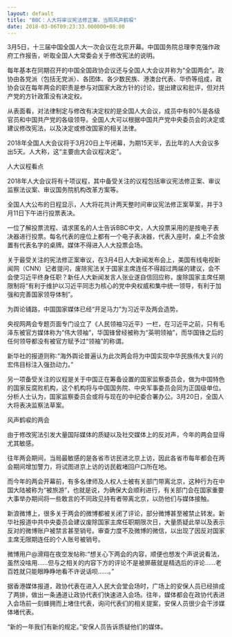 ```yaml
---
layout: default
title: "BBC：人大将审议宪法修正案，当局风声鹤唳"
date: 2018-03-06T09:23:33.000000+08:00
---
```


3月5日，十三届中国全国人大一次会议在北京开幕。中国国务院总理李克强作政府工作报告，听取全国人大常委会关于修改宪法的说明。

每年基本在同期召开的中国全国政协会议还与全国人大会议并称为“全国两会”。政协由各党派（包括无党派）、各团体、各少数民族、港澳台代表、华侨等组成，政协会议在每年两会的职责是参与对国家大政方针的讨论，提出建议和批评，但对共产党的方针政策没有决定权。

从表面看，对法律制定与修改有决定权的是全国人大会议，成员中有80%是各级官员和中国共产党的各级领导。全国人大可以根据中国共产党中央委员会的决定或建议修改宪法，以及决定或修改国家的相关法律。

2018年全国人大会议将于3月20日上午闭幕，为期15天半，去比年的人大会议多出5天。人大称，这“主要由大会议程决定”。

人大议程看点

2018年人大会议将有十项议程，其中备受关注的议程包括审议宪法修正案、审议监察法议案、审议国务院机构改革方案等。

全国人大公布的日程显示，人大将花共计两天整时间审议宪法修正案草案，并于3月11日下午进行投票表决。

一位了解投票流程、请求匿名的人士告诉BBC中文，人大投票采用的是按电子表决器进行投票。每名代表的座位上都有一个电子表决器，代表入座时，桌上不会放置有代表名字的桌牌。媒体不得进入人大投票会场。

关于最受关注的宪法修正案审议，在3月4日人大新闻发布会上，美国有线电视新闻网（CNN）记者提问，废除宪法关于国家主席连任不得超过两届的建议，会不会使习近平终身任职？新任人大新闻发言人张业遂自信回应称，废除国家主席任期限制将“有利于维护以习近平同志为核心的党中央权威和集中统一领导，有利于加强和完善国家领导体制”。

为舆论铺路，中国国家媒体已经“开足马力”为习近平及两会造势。

央视网两会专题页面专门设立了《人民领袖习近平》一栏，在习近平之前，只有毛泽东被官方媒体称为“伟大领袖”，华国锋曾经被称为“英明领袖”，而华国锋之后的任何领导都没有被官方赋予过“领袖”的称谓。

新华社的报道则称∶“海外舆论普遍认为此次两会将为中国实现中华民族伟大复兴的宏伟目标注入强劲动力。”

另一项备受关注的议程是关于中国正在筹备设置的国家监察委员会，做为中国特色的国家反腐败机构，这个机构将与中国国务院、中央军事委员会同为正国级单位。分析人士认为，国家监察委员会或将与现在的中纪委合署办公。3月20日，全国人大将表决监察法草案。

风声鹤唳的两会

由于修改宪法引发大量国际媒体的质疑以及社交媒体上的反对声，今年的两会显得尤其敏感。

往年两会期间，当局最敏感的是各省市访民进北京上访，因此各省市每年都会在两会期间增加警力，将试图进京上访的访民截堵回户口所在地。

而今年的两会开幕前，有多名律师及人权人士被有关部门带离北京，这种行为在中国大陆被称为“被旅游”，也就是说，为确保大会顺利进行，有关部门会在国家重要大事举办期间将一些敢言的不同政见持有者带离北京，以防他们与媒体接触。

新浪微博上，很多关于两会的微博都被关闭了评论，部分微博甚至被禁止转发。新华社报道中共中央委员会建议废除国家主席任职期限次日，大量质疑此举以及表示反对的微博账户被禁言甚至销号。审查力度不及微博的微信，以出现了因反对国家主席无限期连任的个人账号被销号。

微博用户@滑翔在夜空发帖称∶“想关心下两会的内容，顺便也想发个声说说看法，虽然没啥用……但与之相关的内容下方的评论不是被屏蔽就是精选后的评论……老百姓就只能眼睁睁地看不许说话呗……。”

据香港媒体报道，政协代表在进入人民大会堂会场时，广场上的安保人员已经排成了两排，做出一条通道让政协代表们快速进入会场。往年，媒体都会在政协代表进入会场前一刻蜂拥而上堵住代表，询问代表们的相关提案，安保人员很少会干涉媒体堵代表。

“新的一年我们有新的规定。”安保人员告诉质疑他们的媒体。

